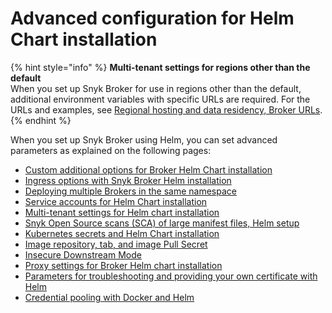 # Advanced configuration for Helm Chart installation

{% hint style="info" %}
**Multi-tenant settings for regions other than the default**\
When you set up Snyk Broker for use in regions other than the default, additional environment variables with specific URLs are required. For the URLs and examples, see [Regional hosting and data residency, Broker URLs](../../../../../working-with-snyk/regional-hosting-and-data-residency.md#broker-server-urls).
{% endhint %}

When you set up Snyk Broker using Helm, you can set advanced parameters as explained on the following pages:

* [Custom additional options for Broker Helm Chart installation](custom-additional-options-for-broker-helm-chart-installation.md)
* [Ingress options with Snyk Broker Helm installation](ingress-options-with-snyk-broker-helm-installation.md)
* [Deploying multiple Brokers in the same namespace](deploying-multiple-brokers-in-the-same-namespace.md)
* [Service accounts for Helm Chart installation](service-accounts-for-helm-chart-installation.md)
* [Multi-tenant settings for Helm chart installation](multi-tenant-settings-for-helm-chart-installation.md)
* [Snyk Open Source scans (SCA) of large manifest files, Helm setup](snyk-open-source-scans-sca-of-large-manifest-files-helm-setup.md)
* [Kubernetes secrets and Helm Chart installation](kubernetes-secrets-and-helm-chart-installation.md)
* [Image repository, tab, and image Pull Secret](image-repository-tab-and-image-pull-secret.md)
* [Insecure Downstream Mode](insecure-downstream-mode.md)
* [Proxy settings for Broker Helm chart installation](proxy-settings-for-broker-helm-chart-installation.md)
* [Parameters for troubleshooting and providing your own certificate with Helm](parameters-for-troubleshooting-and-providing-your-own-certificate-with-helm.md)
* [Credential pooling with Docker and Helm](../advanced-configuration-for-snyk-broker-docker-installation/credential-pooling-with-docker-and-helm.md)

